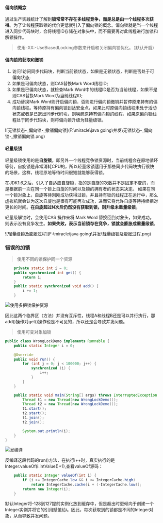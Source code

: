 #### 偏向锁概念

通过生产实践统计了解到**锁常常不存在多线程竞争，而是总是由一个线程多次获得**。为了让线程获取锁的代价更低就引入了偏向锁的概念。偏向锁就是当一个线程进入同步代码块时，会将线程ID存储在对象头中，而不需要再对此线程进行加锁和解锁操作。

> 使用-XX:-UseBiasedLocking参数来开启和关闭偏向锁优化。（默认开启）

#### 偏向锁的获取和撤销

1. 访问1访问同步代码块，判断当前锁状态，如果是无锁状态，判断是否处于可偏向状态;
2. 如果是可偏向状态，则CAS替换Mark Word线程ID;
3. 如果是已偏向状态，就检查Mark Word中的线程ID是否为当前线程，如果不是则CAS替换Mark Word为当前线程ID;
4. 成功替换Mark Word则开启偏向锁，否则进行偏向锁撤销并暂停原来持有的偏向锁线程。等待原持有偏向锁到达安全点，如果此时原偏向锁线程未处于活动状态或者是已退出同步代码块，则唤醒原持有偏向锁的线程，如果原偏向锁线程处于同步代码块，则将偏向锁升级为轻量级锁。

![无锁状态-_偏向锁-_撤销偏向锁](F:\miracle\java going\并发\无锁状态-_偏向锁-_撤销偏向锁.png)

#### 轻量级锁

轻量级锁使用的是**自旋锁**，即另外一个线程竞争锁资源时，当前线程会在原地循环等待，自旋锁是非常消耗CPU的，所以轻量级锁适用于那些同步代码块执行很快的场景，这样，线程原地等待时间很短就能够获得锁。

在JDK1.6之后，引入了自适应自旋锁，指的是自旋的次数并不是固定不变的，而是根据前一次在同一个锁上自旋的时间以及锁的拥有者的状态来决定。 如果在同一个锁对象上，自旋等待刚刚成功获得过锁，并且持有锁的线程正在运行中，那么虚拟机就会认为这次自旋也是很有可能再次成功，进而它将允许自旋等待持续相对更长的时间。**在自旋超过N次后仍然没有获取到锁，则升级未重量级锁**。

轻量级解锁时，会使用CAS 操作来将 Mark Word 替换回到对象头，如果成功，则表示没有竞争发生。**如果失败，表示当前锁存在竞争，锁就会膨胀成重量级锁**。

![轻量级锁及膨胀过程](F:\miracle\java going\并发\轻量级锁及膨胀过程.png)

### 错误的加锁

> 使用不同的锁保护同一个资源

```java
	private static int i = 0;
    public synchronized int get() {
        return i;
    }
    public static synchronized void add() {
        i += 1;
    }
```

![使用多把锁保护资源](F:\suning\old\1\binfa\使用多把锁保护资源.png)

因此这两个临界区（方法）并没有互斥性，线程A和线程B还是可以并行执行，那add()操作对get()操作也是不可见的，所以还是会导致并发问题。

>使用可变对象加锁

```java
public class WrongLockDemo implements Runnable {
    public static Integer i = 0;
    
    @Override
    public void run() {
        for (int j = 0; j < 100000; j++) {
            synchronized (i) {
                i++;
            }
        }
    }

    public static void main(String[] args) throws InterruptedException {
        Thread t1 = new Thread(new WrongLockDemo());
        Thread t2 = new Thread(new WrongLockDemo());
        t1.start();
        t2.start();
        t1.join();
        t2.join();

        System.out.println(i);
    }
}
```

![发编译](F:\suning\old\1\binfa\发编译.png)

反编译这段代码的run()方法，在执行i++时，真实执行的是Integer.valueOf(i.intValue()+1),查看valueOf源码：

```java
    public static Integer valueOf(int i) {
        if (i >= IntegerCache.low && i <= IntegerCache.high)
            return IntegerCache.cache[i + (-IntegerCache.low)];
        return new Integer(i);
    }
```

默认Integer将-128到127提前实例化放到缓存中，但是超出时更倾向于创建一个Integer实例并将它的引用赋值给i。因此，每次获取到的锁都是不同的Integer对象，从而导致并发问题。

